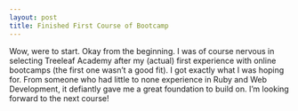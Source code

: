 ```yaml
---
layout: post
title: Finished First Course of Bootcamp
---
```


Wow, were to start.  Okay from the beginning.  I was of course nervous in selecting Treeleaf Academy after my (actual) first experience with online bootcamps (the first one wasn’t a good fit).  I got exactly what I was hoping for.  From someone who had little to none experience in Ruby and Web Development, it defiantly gave me a great foundation to build on.  I’m looking forward to the next course!
